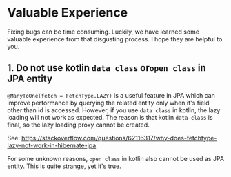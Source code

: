 # Valuable Experience

Fixing bugs can be time consuming. Luckily, we have learned some valuable experience from
that disgusting process. I hope they are helpful to you.

## 1. Do not use kotlin `data class` or`open class` in JPA entity

`@ManyToOne(fetch = FetchType.LAZY)` is a useful feature in JPA which can improve performance
by querying the related entity only when it's field other than id is accessed. However, if you
use `data class` in kotlin, the lazy loading will not work as expected. The reason is that
kotlin `data class` is final, so the lazy loading proxy cannot be created.

See: https://stackoverflow.com/questions/62116317/why-does-fetchtype-lazy-not-work-in-hibernate-jpa

For some unknown reasons, `open class` in kotlin also cannot be used as JPA entity.
This is quite strange, yet it's true.
